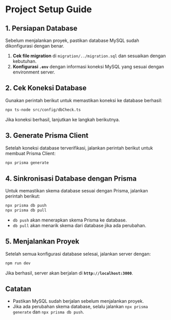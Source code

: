 # Project Setup Guide

## 1. **Persiapan Database**
Sebelum menjalankan proyek, pastikan database MySQL sudah dikonfigurasi dengan benar.
1. **Cek file migration** di `migration/../migration.sql` dan sesuaikan dengan kebutuhan.
2. **Konfigurasi `.env`** dengan informasi koneksi MySQL yang sesuai dengan environment server.

## 2. **Cek Koneksi Database**
Gunakan perintah berikut untuk memastikan koneksi ke database berhasil:
```sh
npx ts-node src/config/dbCheck.ts
```
Jika koneksi berhasil, lanjutkan ke langkah berikutnya.

## 3. **Generate Prisma Client**
Setelah koneksi database terverifikasi, jalankan perintah berikut untuk membuat Prisma Client:
```sh
npx prisma generate
```

## 4. **Sinkronisasi Database dengan Prisma**
Untuk memastikan skema database sesuai dengan Prisma, jalankan perintah berikut:
```sh
npx prisma db push
npx prisma db pull
```
- `db push` akan menerapkan skema Prisma ke database.
- `db pull` akan menarik skema dari database jika ada perubahan.

## 5. **Menjalankan Proyek**
Setelah semua konfigurasi database selesai, jalankan server dengan:
```sh
npm run dev
```
Jika berhasil, server akan berjalan di **`http://localhost:3000`**.

## **Catatan**
- Pastikan MySQL sudah berjalan sebelum menjalankan proyek.
- Jika ada perubahan skema database, selalu jalankan `npx prisma generate` dan `npx prisma db push`.

